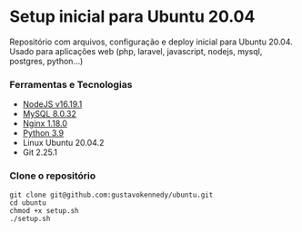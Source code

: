 # Setup inicial para Ubuntu 20.04
Repositório com arquivos, configuração e deploy inicial para Ubuntu 20.04. Usado para aplicações web (php, laravel, javascript, nodejs, mysql, postgres, python...)

### Ferramentas e Tecnologias

 - [NodeJS v16.19.1](https://www.digitalocean.com/community/tutorials/how-to-install-node-js-on-ubuntu-20-04)
 - [MySQL 8.0.32](https://www.digitalocean.com/community/tutorials/how-to-install-linux-nginx-mysql-php-lemp-stack-on-ubuntu-20-04)
 - [Nginx 1.18.0](https://www.digitalocean.com/community/tutorials/how-to-install-linux-nginx-mysql-php-lemp-stack-on-ubuntu-20-04)
 - [Python 3.9](https://linuxize.com/post/how-to-install-python-3-9-on-ubuntu-20-04/)
 - Linux Ubuntu 20.04.2
 - Git 2.25.1

### Clone o repositório

    git clone git@github.com:gustavokennedy/ubuntu.git
    cd ubuntu
    chmod +x setup.sh
    ./setup.sh
